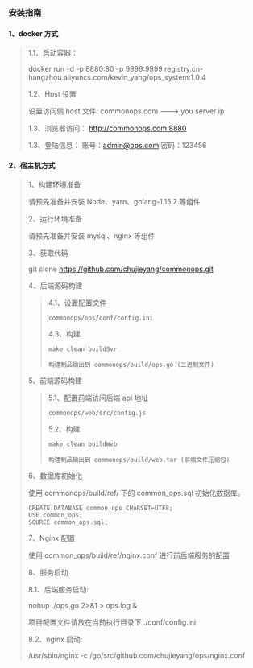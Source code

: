 ### 安装指南

#### 1、docker 方式

> 1.1、启动容器：
>
> docker run -d -p 8880:80 -p 9999:9999 registry.cn-hangzhou.aliyuncs.com/kevin_yang/ops_system:1.0.4
>
> 1.2、Host 设置
>
> 设置访问侧 host 文件: commonops.com ---> you server ip
>
> 1.3、浏览器访问：
> http://commonops.com:8880
>
> 1.3、登陆信息：
> 账号：admin@ops.com 密码：123456

#### 2、宿主机方式

> 1、构建环境准备
>
> 请预先准备并安装 Node、yarn、golang-1.15.2 等组件
>
> 2、运行环境准备
>
> 请预先准备并安装 mysql、nginx 等组件
>
> 3、获取代码
>
> git clone https://github.com/chujieyang/commonops.git
>
> 4、后端源码构建
>
> > 4.1、设置配置文件
> >
> >     commonops/ops/conf/config.ini
> >
> > 4.3、构建
> >
> >     make clean buildSvr
> >
> >     构建制品输出到 commonops/build/ops.go (二进制文件)
>
> 5、前端源码构建
>
> > 5.1、配置前端访问后端 api 地址
> >
> >     commonops/web/src/config.js
> >
> > 5.2、构建
> >
> >     make clean buildWeb
> >
> >     构建制品输出到 commonops/build/web.tar (前端文件压缩包)
>
> 6、数据库初始化
>
> 使用 commonops/build/ref/ 下的 common_ops.sql 初始化数据库。
>
> ```
> CREATE DATABASE common_ops CHARSET=UTF8;
> USE common_ops;
> SOURCE common_ops.sql;
> ```
>
> 7、Nginx 配置
>
> 使用 common_ops/build/ref/nginx.conf 进行前后端服务的配置
>
> 8、服务启动
>
> 8.1、后端服务启动:
>
> nohup ./ops.go 2>&1 > ops.log &
>
> 项目配置文件请放在当前执行目录下 ./conf/config.ini
>
> 8.2、nginx 启动:
>
> /usr/sbin/nginx -c /go/src/github.com/chujieyang/ops/nginx.conf
